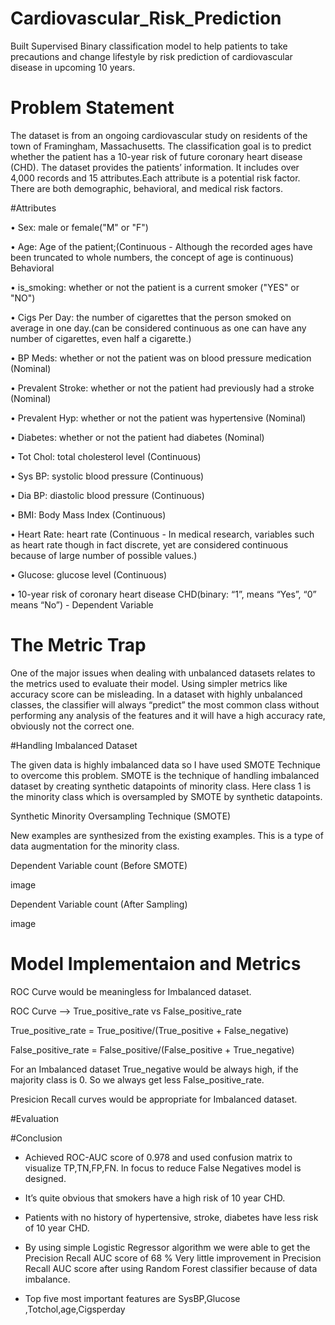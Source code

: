 # Cardiovascular_Risk_Prediction

Built Supervised Binary classification model to help patients to take precautions and change lifestyle by risk prediction of cardiovascular disease in upcoming 10 years.

# Problem Statement

The dataset is from an ongoing cardiovascular study on residents of the town of Framingham, Massachusetts. The classification goal is to predict whether the patient has a 10-year risk of future coronary heart disease (CHD). The dataset provides the patients’ information. It includes over 4,000 records and 15 attributes.Each attribute is a potential risk factor. There are both demographic, behavioral, and medical risk factors.

#Attributes

• Sex: male or female("M" or "F")

• Age: Age of the patient;(Continuous - Although the recorded ages have been truncated to whole numbers, the concept of age is continuous) Behavioral

• is_smoking: whether or not the patient is a current smoker ("YES" or "NO")

• Cigs Per Day: the number of cigarettes that the person smoked on average in one day.(can be considered continuous as one can have any number of cigarettes, even half a cigarette.)

• BP Meds: whether or not the patient was on blood pressure medication (Nominal)

• Prevalent Stroke: whether or not the patient had previously had a stroke (Nominal)

• Prevalent Hyp: whether or not the patient was hypertensive (Nominal)

• Diabetes: whether or not the patient had diabetes (Nominal)

• Tot Chol: total cholesterol level (Continuous)

• Sys BP: systolic blood pressure (Continuous)

• Dia BP: diastolic blood pressure (Continuous)

• BMI: Body Mass Index (Continuous)

• Heart Rate: heart rate (Continuous - In medical research, variables such as heart rate though in fact discrete, yet are considered continuous because of large number of possible values.)

• Glucose: glucose level (Continuous)

• 10-year risk of coronary heart disease CHD(binary: “1”, means “Yes”, “0” means “No”) - Dependent Variable

# The Metric Trap

One of the major issues when dealing with unbalanced datasets relates to the metrics used to evaluate their model. Using simpler metrics like accuracy score can be misleading. In a dataset with highly unbalanced classes, the classifier will always “predict” the most common class without performing any analysis of the features and it will have a high accuracy rate, obviously not the correct one.

#Handling Imbalanced Dataset

The given data is highly imbalanced data so I have used SMOTE Technique to overcome this problem. SMOTE is the technique of handling imbalanced dataset by creating synthetic datapoints of minority class. Here class 1 is the minority class which is oversampled by SMOTE by synthetic datapoints.

Synthetic Minority Oversampling Technique (SMOTE)

New examples are synthesized from the existing examples. This is a type of data augmentation for the minority class.

Dependent Variable count (Before SMOTE)

image

Dependent Variable count (After Sampling)

image

# Model Implementaion and Metrics

ROC Curve would be meaningless for Imbalanced dataset.

ROC Curve --> True_positive_rate vs False_positive_rate

True_positive_rate = True_positive/(True_positive + False_negative)

False_positive_rate = False_positive/(False_positive + True_negative)

For an Imbalanced dataset True_negative would be always high, if the majority class is 0. So we always get less False_positive_rate.

Presicion Recall curves would be appropriate for Imbalanced dataset.

#Evaluation


#Conclusion

* Achieved ROC-AUC score of 0.978 and used confusion matrix to visualize TP,TN,FP,FN. ln focus to reduce False Negatives model is designed.

* It’s quite obvious that smokers have a high risk of 10 year CHD.

* Patients with no history of hypertensive, stroke, diabetes have less risk of 10 year CHD.

* By using simple Logistic Regressor algorithm we were able to get the Precision Recall AUC score of 68 % Very little improvement in Precision Recall AUC score after using Random Forest classifier because of data imbalance.

* Top five most important features are SysBP,Glucose ,Totchol,age,Cigsperday
